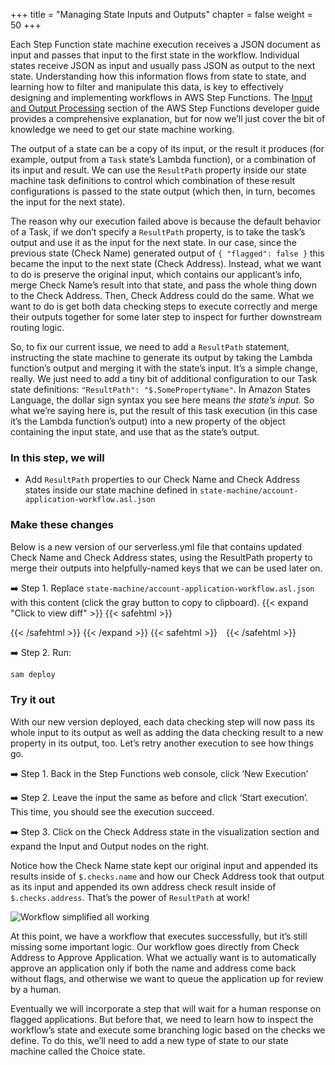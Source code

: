 +++
title = "Managing State Inputs and Outputs"
chapter = false
weight = 50
+++

Each Step Function state machine execution receives a JSON document as input and passes that input to the first state in the workflow. Individual states receive JSON as input and usually pass JSON as output to the next state. Understanding how this information flows from state to state, and learning how to filter and manipulate this data, is key to effectively designing and implementing workflows in AWS Step Functions. The [Input and Output Processing](https://docs.aws.amazon.com/step-functions/latest/dg/concepts-input-output-filtering.html) section of the AWS Step Functions developer guide provides a comprehensive explanation, but for now we’ll just cover the bit of knowledge we need to get our state machine working.

The output of a state can be a copy of its input, or the result it produces (for example, output from a `Task` state’s Lambda function), or a combination of its input and result. We can use the `ResultPath` property inside our state machine task definitions to control which combination of these result configurations is passed to the state output (which then, in turn, becomes the input for the next state). 

The reason why our execution failed above is because the default behavior of a Task, if we don’t specify a `ResultPath` property, is to take the task’s output and use it as the input for the next state. In our case, since the previous state (Check Name) generated output of `{ "flagged": false }` this became the input to the next state (Check Address). Instead, what we want to do is preserve the original input, which contains our applicant’s info, merge Check Name’s result into that state, and pass the whole thing down to the Check Address.  Then, Check Address could do the same. What we want to do is get both data checking steps to execute correctly and merge their outputs together for some later step to inspect for further downstream routing logic.

So, to fix our current issue, we need to add a `ResultPath` statement, instructing the state machine to generate its output by taking the Lambda function’s output and merging it with the state’s input. It’s a simple change, really. We just need to add a tiny bit of additional configuration to our Task state definitions: `"ResultPath": "$.SomePropertyName"`. In Amazon States Language, the dollar sign syntax you see here means *the state’s input.* So what we’re saying here is, put the result of this task execution (in this case it’s the Lambda function’s output) into a new property of the object containing the input state, and use that as the state’s output.

### In this step, we will

* Add `ResultPath` properties to our Check Name and Check Address states inside our state machine defined in `state-machine/account-application-workflow.asl.json`

### Make these changes

Below is a new version of our serverless.yml file that contains updated Check Name and Check Address states, using the ResultPath property to merge their outputs into helpfully-named keys that we can be used later on.


➡️ Step 1. Replace `state-machine/account-application-workflow.asl.json` with <span class="clipBtn clipboard" data-clipboard-target="#idcodevariantsstatemachine1firstversion__accountapplicationworkflowasljsoncodevariantsstatemachine2datacheckingresultpaths__accountapplicationworkflowasljson">this content</span> (click the gray button to copy to clipboard). 
{{< expand "Click to view diff" >}} {{< safehtml >}}
<div id="diff-idcodevariantsstatemachine1firstversion__accountapplicationworkflowasljsoncodevariantsstatemachine2datacheckingresultpaths__accountapplicationworkflowasljson"></div> <script type="text/template" data-diff-for="diff-idcodevariantsstatemachine1firstversion__accountapplicationworkflowasljsoncodevariantsstatemachine2datacheckingresultpaths__accountapplicationworkflowasljson">diff --git a/code/variants/statemachine/1-first-version__account-application-workflow.asl.json b/code/variants/statemachine/2-data-checking-result-paths__account-application-workflow.asl.json
index f2b17f9..f49f979 100644
--- a/code/variants/statemachine/1-first-version__account-application-workflow.asl.json
+++ b/code/variants/statemachine/2-data-checking-result-paths__account-application-workflow.asl.json
@@ -10,6 +10,7 @@
                 }
             },
             "Resource": "${DataCheckingFunctionArn}",
+            "ResultPath": "$.checks.name",
             "Next": "Check Address"
         },
         "Check Address": {
@@ -21,6 +22,7 @@
                 }
             },
             "Resource": "${DataCheckingFunctionArn}",
+            "ResultPath": "$.checks.address",
             "Next": "Approve Application"
         },
         "Approve Application": {
</script>
{{< /safehtml >}} {{< /expand >}}
{{< safehtml >}}
<textarea id="idcodevariantsstatemachine1firstversion__accountapplicationworkflowasljsoncodevariantsstatemachine2datacheckingresultpaths__accountapplicationworkflowasljson" style="position: relative; left: -1000px; width: 1px; height: 1px;">{
    "StartAt": "Check Name",
    "States": {
        "Check Name": {
            "Type": "Task",
            "Parameters": {
                "command": "CHECK_NAME",
                "data": {
                    "name.$": "$.application.name"
                }
            },
            "Resource": "${DataCheckingFunctionArn}",
            "ResultPath": "$.checks.name",
            "Next": "Check Address"
        },
        "Check Address": {
            "Type": "Task",
            "Parameters": {
                "command": "CHECK_ADDRESS",
                "data": {
                    "address.$": "$.application.address"
                }
            },
            "Resource": "${DataCheckingFunctionArn}",
            "ResultPath": "$.checks.address",
            "Next": "Approve Application"
        },
        "Approve Application": {
            "Type": "Pass",
            "End": true
        }
    }
}
</textarea>
{{< /safehtml >}}

➡️ Step 2. Run:

```bash
sam deploy
```

### Try it out

With our new version deployed, each data checking step will now pass its whole input to its output as well as adding the data checking result to a new property in its output, too. Let’s retry another execution to see how things go.

➡️ Step 1. Back in the Step Functions web console, click ‘New Execution’

➡️ Step 2. Leave the input the same as before and click ‘Start execution’. This time, you should see the execution succeed.

➡️ Step 3. Click on the Check Address state in the visualization section and expand the Input and Output nodes on the right. 

Notice how the Check Name state kept our original input and appended its results inside of `$.checks.name` and how our Check Address took that output as its input and appended its own address check result inside of `$.checks.address`.  That’s the power of `ResultPath` at work!

![Workflow simplified all working](/images/simplified-workflow-vis-working.png)

At this point, we have a workflow that executes successfully, but it’s still missing some important logic. Our workflow goes directly from Check Address to Approve Application.  What we actually want is to automatically approve an application only if both the name and address come back without flags, and otherwise we want to queue the application up for review by a human.  

Eventually we will incorporate a step that will wait for a human response on flagged applications. But before that, we need to learn how to inspect the workflow’s state and execute some branching logic based on the checks we define.  To do this, we’ll need to add a new type of state to our state machine called the Choice state.